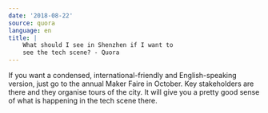 ```yaml
---
date: '2018-08-22'
source: quora
language: en
title: |
    What should I see in Shenzhen if I want to
    see the tech scene? - Quora
---
```


If you want a condensed, international-friendly and English-speaking
version, just go to the annual Maker Faire in October. Key stakeholders
are there and they organise tours of the city. It will give you a pretty
good sense of what is happening in the tech scene there.
